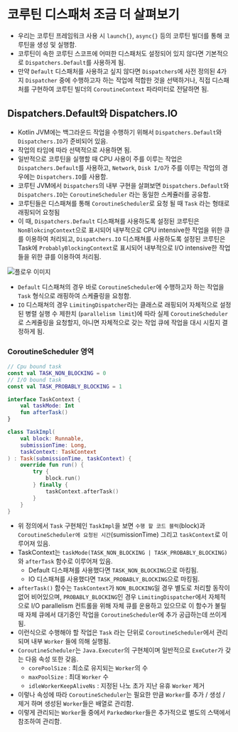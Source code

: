 # 코루틴 디스패처 조금 더 살펴보기

* 우리는 코루틴 프레임워크 사용 시 `launch{}`, `async{}` 등의 코루틴 빌더를 통해 코루틴을 생성 및 실행함.
* 코루틴이 속한 코루틴 스코프에 어떠한 디스패처도 설정되어 있지 않다면 기본적으로 `Dispatchers.Default`를 사용하게 됨.
* 만약 `Default` 디스패처를 사용하고 싶지 않다면 `Dispatchers`에 사전 정의된 4가지 `Dispatcher` 중에 수행하고자 하는 작업에 적합한 것을 선택하거나, 직접 디스패처를 구현하여 코루틴 빌더의  `CoroutineContext` 파라미터로 전달하면 됨.

## Dispatchers.Default와 Dispatchers.IO
* Kotlin JVM에는 백그라운드 작업을 수행하기 위해서 `Dispatchers.Default`와 `Dispatchers.IO`가 준비되어 있음.
* 작업의 타임에 따라 선택적으로 사용하면 됨.
* 일반적으로 코루틴을 실행할 때 CPU 사용이 주를 이루는 작업은 `Dispatchers.Default`를 사용하고, `Network`, `Disk I/O`가 주를 이루는 작업의 경우에는 `Dispatchers.IO`를 사용함.
* 코루틴 JVM에서 `Dispatchers`의 내부 구현을 살펴보면 `Dispatchers.Default`와 `Dispatchers.IO`는 `CoroutineScheduler` 라는 동일한 스케쥴러를 공유함.
* 코루틴들은 디스패쳐를 통해 `CoroutineScheduler`로 요청 될 때 `Task` 라는 형태로 래핑되어 요청됨
* 이 때, `Dispatchers.Default` 디스패쳐를 사용하도록 설정된 코루틴은 `NonBlokcingContext`으로 표시되어 내부적으로 CPU intensive한 작업을 위한 큐를 이용하여 처리되고, `Dispatchers.IO` 디스패쳐를 사용하도록 설정된 코루틴은 Task에 `ProbablyBlockingContext`로 표시되어 내부적으로 I/O intensive한 작업들을 위한 큐를 이용하여 처리됨.


![플로우 이미지](https://miro.medium.com/max/700/1*5AFYbRg6k9JL_CmQhYeH1g.png)

* `Default` 디스패쳐의 경우 바로 `CoroutineScheduler`에 수행하고자 하는 작업을 `Task` 형식으로 래핑하여 스케쥴링을 요청함.
* `IO` 디스패쳐의 경우 `LimitingDispatcher`라는 클래스로 래핑되어 자체적으로 설정된 병렬 실행 수 제한치 (`parallelism limit`)에 따라 실제 `CoroutineScheduler`로 스케줄링을 요청할지, 아니면 자체적으로 갖는 작업 큐에 작업을 대시 시킬지 결정하게 됨.

### CoroutineScheduler 영역

```kotlin
// Cpu bound task
const val TASK_NON_BLOCKING = 0
// I/O bound task
const val TASK_PROBABLY_BLOCKING = 1

interface TaskContext {
    val taskMode: Int
    fun afterTask()
}

class TaskImpl(
    val block: Runnable,
    submissionTime: Long,
    taskContext: TaskContext
) : Task(submissionTime, taskContext) {
    override fun run() {
        try {
            block.run()
        } finally {
            taskContext.afterTask()
        }
    }
}
```
* 위 정의에서 `Task` 구현체인 `TaskImpl`을 보면 `수행 할 코드 블럭`(block)과 `CoroutineScheduler에 요청된 시간`(sumissionTime) 그리고 `taskContext`로 이루어져 있음.
* TaskContext는 `taskMode(TASK_NON_BLOCKING | TASK_PROBABLY_BLOCKING)`와 `afterTask` 함수로 이루어져 있음.
  * Default 디스패쳐를 사용했다면 `TASK_NON_BLOCKING`으로 마킹됨.
  * IO 디스패쳐를 사용했다면 `TASK_PROBABLY_BLOCKING`으로 마킹됨.
* `afterTask()` 함수는 `TaskContext`가 `NON_BLOCKING`일 경우 별도로 처리할 동작이 없어 비어있으며, `PROBABLY_BLOCKING`인 경우 `LimitingDispatcher`에서 자체적으로 I/O parallelism 컨트롤을 위해 자체 큐를 운용하고 있으므로 이 함수가 불릴 때 자체 큐에서 대기중인 작업을 `CoroutineScheduler`에 추가 공급하는데 쓰이게 됨.
* 이런식으로 수행해야 할 작업은 `Task` 라는 단위로 `CoroutineScheduler`에서 관리되며 내부 `Worker` 들에 의해 실행됨.
* `CoroutineScheduler`는 `Java.Executer`의 구현체이며 일반적으로 `ExeCuter`가 갖는 다음 속성 또한 갖음.
  * `corePoolSize` : 최소로 유지되는 `Worker`의 수
  * `maxPoolSize` : 최대 `Worker` 수
  * `idleWorkerKeepAliveNs` : 지정된 나노 초가 지난 유휴 `Worker` 제거
* 이렇나 속성에 따라 `CoroutineScheduler`는 필요한 만큼 `Worker`를 추가 / 생성 / 제거 하며 생성된 `Worker`들은 배열로 관리함.
* 이렇게 관리되는 `Worker`들 중에서 `ParkedWorker`들은 추가적으로 별도의 스택에서 참조하여 관리함.
